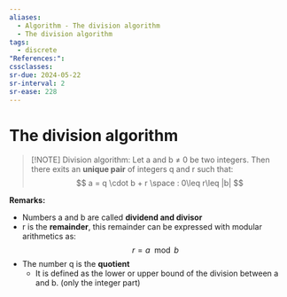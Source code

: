```yaml
---
aliases:
  - Algorithm - The division algorithm
  - The division algorithm
tags:
  - discrete
"References:": 
cssclasses: 
sr-due: 2024-05-22
sr-interval: 2
sr-ease: 228
---
```

# The division algorithm

> [!NOTE] Division algorithm: 
> Let a and b ≠ 0 be two integers. Then there exits an **unique pair** of integers q and r such that: 
> $$
> a = q \cdot b + r \space : 0\leq r\leq |b|
> $$

**Remarks:**
+ Numbers a and b are called **dividend and divisor**
+ r is the **remainder**, this remainder can be expressed with modular arithmetics as: $$r = a \mod b$$
+ The number q is the **quotient**
	+ It is defined as the lower or upper bound of the division between a and b. (only the integer part)